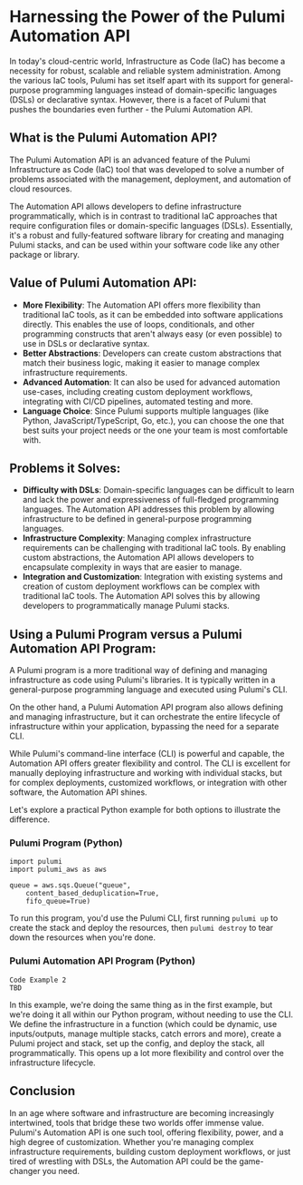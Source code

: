 # Harnessing the Power of the Pulumi Automation API

In today's cloud-centric world, Infrastructure as Code (IaC) has become a necessity for robust, scalable and reliable system administration. Among the various IaC tools, Pulumi has set itself apart with its support for general-purpose programming languages instead of domain-specific languages (DSLs) or declarative syntax. However, there is a facet of Pulumi that pushes the boundaries even further - the Pulumi Automation API.

## What is the Pulumi Automation API?

The Pulumi Automation API is an advanced feature of the Pulumi Infrastructure as Code (IaC) tool that was developed to solve a number of problems associated with the management, deployment, and automation of cloud resources.

The Automation API allows developers to define infrastructure programmatically, which is in contrast to traditional IaC approaches that require configuration files or domain-specific languages (DSLs). Essentially, it's a robust and fully-featured software library for creating and managing Pulumi stacks, and can be used within your software code like any other package or library.

## Value of Pulumi Automation API:

- **More Flexibility**: The Automation API offers more flexibility than traditional IaC tools, as it can be embedded into software applications directly. This enables the use of loops, conditionals, and other programming constructs that aren't always easy (or even possible) to use in DSLs or declarative syntax.
- **Better Abstractions**: Developers can create custom abstractions that match their business logic, making it easier to manage complex infrastructure requirements.
- **Advanced Automation**: It can also be used for advanced automation use-cases, including creating custom deployment workflows, integrating with CI/CD pipelines, automated testing and more.
- **Language Choice**: Since Pulumi supports multiple languages (like Python, JavaScript/TypeScript, Go, etc.), you can choose the one that best suits your project needs or the one your team is most comfortable with.

## Problems it Solves:
- **Difficulty with DSLs**: Domain-specific languages can be difficult to learn and lack the power and expressiveness of full-fledged programming languages. The Automation API addresses this problem by allowing infrastructure to be defined in general-purpose programming languages.
- **Infrastructure Complexity**: Managing complex infrastructure requirements can be challenging with traditional IaC tools. By enabling custom abstractions, the Automation API allows developers to encapsulate complexity in ways that are easier to manage.
- **Integration and Customization**: Integration with existing systems and creation of custom deployment workflows can be complex with traditional IaC tools. The Automation API solves this by allowing developers to programmatically manage Pulumi stacks.

## Using a Pulumi Program versus a Pulumi Automation API Program:

A Pulumi program is a more traditional way of defining and managing infrastructure as code using Pulumi's libraries. It is typically written in a general-purpose programming language and executed using Pulumi's CLI.

On the other hand, a Pulumi Automation API program also allows defining and managing infrastructure, but it can orchestrate the entire lifecycle of infrastructure within your application, bypassing the need for a separate CLI.

While Pulumi's command-line interface (CLI) is powerful and capable, the Automation API offers greater flexibility and control. The CLI is excellent for manually deploying infrastructure and working with individual stacks, but for complex deployments, customized workflows, or integration with other software, the Automation API shines.

Let's explore a practical Python example for both options to illustrate the difference.

### Pulumi Program (Python)

```
import pulumi
import pulumi_aws as aws

queue = aws.sqs.Queue("queue",
    content_based_deduplication=True,
    fifo_queue=True)

```

To run this program, you'd use the Pulumi CLI, first running `pulumi up` to create the stack and deploy the resources, then `pulumi destroy` to tear down the resources when you're done.

### Pulumi Automation API Program (Python)

```
Code Example 2
TBD
```

In this example, we're doing the same thing as in the first example, but we're doing it all within our Python program, without needing to use the CLI. We define the infrastructure in a function (which could be dynamic, use inputs/outputs, manage multiple stacks, catch errors and more), create a Pulumi project and stack, set up the config, and deploy the stack, all programmatically. This opens up a lot more flexibility and control over the infrastructure lifecycle.

## Conclusion

In an age where software and infrastructure are becoming increasingly intertwined, tools that bridge these two worlds offer immense value. Pulumi's Automation API is one such tool, offering flexibility, power, and a high degree of customization. Whether you're managing complex infrastructure requirements, building custom deployment workflows, or just tired of wrestling with DSLs, the Automation API could be the game-changer you need.
